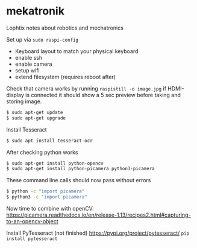 # mekatronik
Lophtix notes about robotics and mechatronics


Set up via `sudo raspi-config`
 * Keyboard layout to match your physical keyboard
 * enable ssh
 * enable camera
 * setup wifi
 * extend filesystem (requires reboot after)
 
Check that camera works by running `raspistill -o image.jpg` if HDMI-display is connected it should show a 5 sec preview before taking and storing image. 

``` bash
$ sudo apt-get update
$ sudo apt-get upgrade
```

Install Tesseract
``` bash
$ sudo apt install tesseract-ocr
```


After checking python works 

``` bash
$ sudo apt-get install python-opencv
$ sudo apt-get install python-picamera python3-picamera
```

These command line calls should now pass without errors  
``` bash
$ python -c "import picamera"
$ python3 -c "import picamera"
```

Now time to combine with openCV:
https://picamera.readthedocs.io/en/release-1.13/recipes2.html#capturing-to-an-opencv-object

Install PyTesseract (not finished)
https://pypi.org/project/pytesseract/
```pip install pytesseract```
